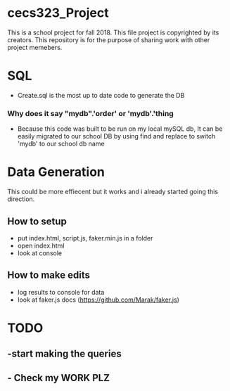 # cecs323_Project
This is a school project for fall 2018. This file project is copyrighted by its creators. This repository is for the purpose of sharing work with other project memebers.


# SQL
- Create.sql is the most up to date code to generate the DB
### Why does it say "mydb".'order' or 'mydb'.'thing
- Because this code was built to be run on my local mySQL db, It can be easily migrated to our school DB by using find and replace to switch 'mydb' to our school db name

# Data Generation
This could be more effiecent but it works and i already started going this direction.

## How to setup
- put index.html, script.js, faker.min.js  in a folder
- open index.html
- look at console
## How to make edits
- log results to console for data 
- look at faker.js docs (https://github.com/Marak/faker.js) 


# TODO
## -start making the queries
## - Check my WORK PLZ
